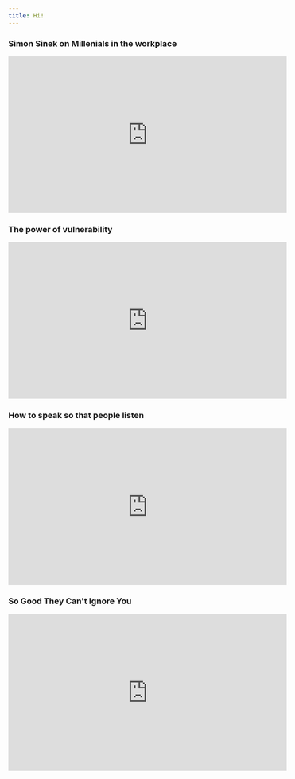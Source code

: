 ```yaml
---
title: Hi!
---
```



### Simon Sinek on Millenials in the workplace

<iframe width="560" height="315" src="https://www.youtube.com/embed/hER0Qp6QJNU" title="YouTube video player" frameborder="0" allow="accelerometer; autoplay; clipboard-write; encrypted-media; gyroscope; picture-in-picture; web-share" allowfullscreen></iframe>

### The power of vulnerability
<iframe width="560" height="315" src="https://www.youtube.com/embed/iCvmsMzlF7o" title="YouTube video player" frameborder="0" allow="accelerometer; autoplay; clipboard-write; encrypted-media; gyroscope; picture-in-picture; web-share" allowfullscreen></iframe>

### How to speak so that people listen

<iframe width="560" height="315" src="https://www.youtube.com/embed/eIho2S0ZahI" title="YouTube video player" frameborder="0" allow="accelerometer; autoplay; clipboard-write; encrypted-media; gyroscope; picture-in-picture; web-share" allowfullscreen></iframe>

### So Good They Can't Ignore You

<iframe width="560" height="315" src="https://www.youtube.com/embed/qwOdU02SE0w?si=nTyV5EucGWDm6zns" title="YouTube video player" frameborder="0" allow="accelerometer; autoplay; clipboard-write; encrypted-media; gyroscope; picture-in-picture; web-share" allowfullscreen></iframe>

